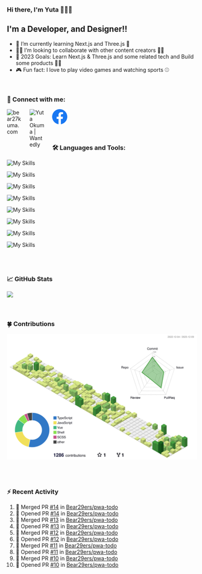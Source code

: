 ### Hi there, I'm Yuta 🤟🏻🐻

## I'm a Developer, and Designer!!

- 🌱 I’m currently learning Next.js and Three.js 🤣
- 👬🏻 I’m looking to collaborate with other content creators 👋🏻
- 🥅 2023 Goals: Learn Next.js & Three.js and some related tech and Build some products 💪🏻
- 🎮 Fun fact: I love to play video games and watching sports ⚾️

<br />

### :wave: Connect with me:

[<img align="left" alt="bear27kuma.com" width="40px" src="https://user-images.githubusercontent.com/39920490/156489586-f125813b-e344-46d6-9306-f5786684b976.jpg" style="margin-right: 20px;" />](https://bear29ers.github.io/)
[<img align="left" alt="Yuta Okuma | Wantedly" width="40px" src="https://user-images.githubusercontent.com/39920490/156489528-fdc520d6-10f1-43b6-8bf8-fadf8dcf1a90.jpg" style="margin-right: 20px;" />](https://www.wantedly.com/id/yuta_okuma_b)
[<img align="left" alt="Yuta Okuma | Facebook" width="40px" src="https://github.com/github/explore/blob/main/topics/facebook/facebook.png?raw=true" style="margin-right: 20px;" />](https://www.facebook.com/kumakuma1129/)

[//]: # '[<img align="left" alt="Yuta Okuma | Instagram" width="40px" src="https://github.com/github/explore/blob/main/topics/instagram/instagram.png?raw=true" />](https://www.instagram.com/bear_27earl/)'

<br />
<br />
<br />
<br />

### :hammer_and_wrench: Languages and Tools:

![My Skills](https://skillicons.dev/icons?i=html,css,sass,tailwind,bootstrap,js,ts)

![My Skills](https://skillicons.dev/icons?i=jquery,threejs,react,emotion,styledcomponents,materialui,nextjs)

![My Skills](https://skillicons.dev/icons?i=vercel,vue,nuxt,vite,nodejs,express,jest)

![My Skills](https://skillicons.dev/icons?i=regex,webpack,babel,php,laravel,mysql,sqlite)

![My Skills](https://skillicons.dev/icons?i=docker,git,github,githubactions,aws,gcp,firebase)

![My Skills](https://skillicons.dev/icons?i=vim,neovim,linux,bash,lua,markdown,svg)

![My Skills](https://skillicons.dev/icons?i=idea,vscode,atom,figma,xd,ps,ai)

![My Skills](https://skillicons.dev/icons?i=pr,ae,postman,sentry,codepen,stackoverflow,discord)

<br />
<br />

### :chart_with_upwards_trend: GitHub Stats

<div style="display: flex;">
    <a href="https://github.com/Bear29ers">
        <img height="220px;" src="https://github-readme-stats-bear29ers.vercel.app/api?username=Bear29ers&show_icons=true&theme=bear">
    </a>
</div>

<br />
<br />

### :four_leaf_clover: Contributions

![](./profile-3d-contrib/profile-green-animate.svg)

<br />
<br />

### :zap: Recent Activity

<!--START_SECTION:activity-->

1. 🎉 Merged PR [#14](https://github.com/Bear29ers/pwa-todo/pull/14) in [Bear29ers/pwa-todo](https://github.com/Bear29ers/pwa-todo)
2. 💪 Opened PR [#14](https://github.com/Bear29ers/pwa-todo/pull/14) in [Bear29ers/pwa-todo](https://github.com/Bear29ers/pwa-todo)
3. 🎉 Merged PR [#13](https://github.com/Bear29ers/pwa-todo/pull/13) in [Bear29ers/pwa-todo](https://github.com/Bear29ers/pwa-todo)
4. 💪 Opened PR [#13](https://github.com/Bear29ers/pwa-todo/pull/13) in [Bear29ers/pwa-todo](https://github.com/Bear29ers/pwa-todo)
5. 🎉 Merged PR [#12](https://github.com/Bear29ers/pwa-todo/pull/12) in [Bear29ers/pwa-todo](https://github.com/Bear29ers/pwa-todo)
6. 💪 Opened PR [#12](https://github.com/Bear29ers/pwa-todo/pull/12) in [Bear29ers/pwa-todo](https://github.com/Bear29ers/pwa-todo)
7. 🎉 Merged PR [#11](https://github.com/Bear29ers/pwa-todo/pull/11) in [Bear29ers/pwa-todo](https://github.com/Bear29ers/pwa-todo)
8. 💪 Opened PR [#11](https://github.com/Bear29ers/pwa-todo/pull/11) in [Bear29ers/pwa-todo](https://github.com/Bear29ers/pwa-todo)
9. 🎉 Merged PR [#10](https://github.com/Bear29ers/pwa-todo/pull/10) in [Bear29ers/pwa-todo](https://github.com/Bear29ers/pwa-todo)
10. 💪 Opened PR [#10](https://github.com/Bear29ers/pwa-todo/pull/10) in [Bear29ers/pwa-todo](https://github.com/Bear29ers/pwa-todo)

<!--END_SECTION:activity-->

